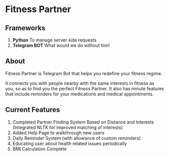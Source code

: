# Fitness Partner

## Frameworks
1. **Python** To manage server side requests
2. **Telegram BOT** What would we do without him!

## About
Fitness Partner is Telegram Bot that helps you redefine your fitness regime.

It connects you with people nearby with the same interests in fitness as you, so as to find you the perfect Fitness Partner. It also has minute features that include reminders for your medications and medical appointments.

## Current Features
1. Completed Partner Finding System Based on Distance and Interests (Integrated NLTK for improved matching of interests)
2. Added Help Page to walkthrough new users
3. Daily Reminder System (with allowance of custom reminders)
4. Educating user about health related issues periodically
5. BMI Calculation Complete


